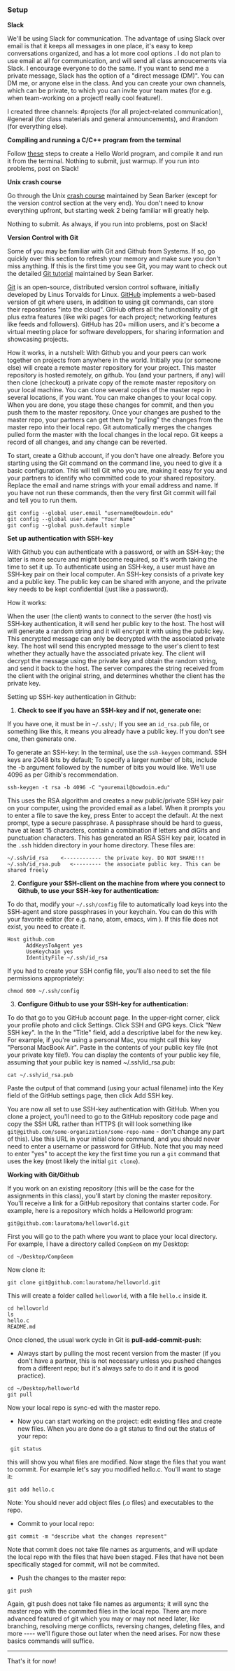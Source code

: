 
### Setup 


**Slack**

We'll be using Slack for communication. The advantage of using Slack over email is that it keeps all messages in one place,  it's easy to keep conversations organized, and has a lot more cool options . I do not plan to use email at all for communication, and will send all class annoucements via Slack. I encourage everyone to do the same. If you want to send me a private message, Slack has the option of a "direct message (DM)". You can DM me, or anyone else in the class. And you can create your own channels, which can be private, to which you can invite your team mates (for e.g. when team-working on a project! really cool feature!). 

I created three channels: #projects (for all project-related communication), #general (for class materials and general announcements), and #random (for everything else).


**Compiling and running a C/C++ program from the terminal**

Follow [these](https://tildesites.bowdoin.edu/~ltoma/teaching/cs3250-CompGeom/fall21/Assignments/A0-setup/_basics.html) steps to create a Hello World program, and compile it and run it from the terminal.
Nothing to submit, just warmup. If you run into problems, post on Slack!

**Unix crash course**

Go through the Unix [crash course](https://tildesites.bowdoin.edu/~sbarker/unix/)  maintained by Sean Barker (except for the version control section at the very end). You don't need to know everything upfront, but starting week 2 being familiar will greatly help.

Nothing to submit. As always, if you run into problems, post on Slack!

**Version Control with Git**

Some of you may be familiar with Git and Github from Systems. If so, go quickly over this section to refresh your memory and make sure you don't miss anything. If this is the first time you see Git, you may want to check out the detailed [Git tutorial](https://tildesites.bowdoin.edu/~sbarker/unix/git.html) maintained by Sean Barker.

[Git](https://git-scm.com/) is an open-source, distributed version control software, initially developed by Linus Torvalds for Linux. [GitHub](https://github.com/)  implements a web-based version of git where users, in addition to using git commands, can store their repositories "into the cloud". GitHub offers all the functionality of git plus extra features (like wiki pages for each project; networking features like feeds and followers). GitHub has 20+ million users, and it's become a virtual meeting place for software developpers, for sharing information and showcasing projects.

How it works, in a nutshell: With Github you and your peers can work together on projects from anywhere in the world. Initially you (or someone else) will create a remote master repository for your project. This master repository is hosted remotely, on github. You (and your partners, if any) will then clone (checkout) a private copy of the remote master repository on your local machine. You can clone several copies of the master repo in several locations, if you want. You can make changes to your local copy. When you are done, you stage these changes for commit, and then you push them to the master repository. Once your changes are pushed to the master repo, your partners can get them by "pulling" the changes from the master repo into their local repo. Git automatically merges the changes pulled form the master with the local changes in the local repo. Git keeps a record of all changes, and any change can be reverted.

To start, create a Github account, if you don't have one already. Before you starting using the Git command on the command line, you need to give it a basic configuration. This will tell Git who you are, making it easy for you and your partners to identify who committed code to your shared repository. Replace the email and name strings with your email address and name. If you have not run these commands, then the very first Git commit will fail and tell you to run them.

```
git config --global user.email "username@bowdoin.edu"
git config --global user.name "Your Name"
git config --global push.default simple
```

**Set up authentication with SSH-key**

With Github you can authenticate with a password, or with an SSH-key; the latter is more secure and might become required, so it's worth taking the time to set it up.
To authenticate using an SSH-key, a user must have an SSH-key pair on their local computer. An SSH-key consists of a private key and a public key. The public key can be shared with anyone, and the private key needs to be kept confidential (just like a password).

How it works:

When the user (the client) wants to connect to the server (the host) vis SSH-key authentication, it will send her public key to the host.
The host will will generate a random string and it will encrypt it with using the public key. This encrypted message can only be decrypted with the associated private key.
The host will send this encrypted message to the user's client to test whether they actually have the associated private key.
The client will decrypt the message using the private key and obtain the random string, and send it back to the host.
The server compares the string received from the client with the original string, and determines whether the client has the private key.


Setting up SSH-key authentication in Github:

1. __Check to see if you have an SSH-key and if not, generate one:__

If you have one, it must be in `~/.ssh/;` If you see an `id_rsa.pub` file, or something like this, it means you already have a public key. If you don't see one, then generate one. 

To generate an SSH-key: In the terminal, use the `ssh-keygen` command. SSH keys are 2048 bits by default; To specify a larger number of bits, include the -b argument followed by the number of bits you would like. We'll use 4096 as per Githib's recommendation.

```
ssh-keygen -t rsa -b 4096 -C "youremail@bowdoin.edu" 
```
This uses the RSA algorithm and creates a new public/private SSH key pair on your computer, using the provided email as a label. When it prompts you to enter a file to save the key, press Enter to accept the default. At the next prompt, type a secure passphrase. A passphrase should be hard to guess, have at least 15 characters, contain a combination if letters and diGits and punctuation characters.
This has generated an RSA SSH key pair, located in the `.ss`h hidden directory in your home directory. These files are:

```
~/.ssh/id_rsa    <------------ the private key. DO NOT SHARE!!!
~/.ssh/id_rsa.pub   <--------- the associate public key. This can be shared freely 
```

2. __Configure your SSH-client on the machine from where you connect to Github, to use your SSH-key for authentication:__

To do that, modify your `~/.ssh/config` file to automatically load keys into the SSH-agent and store passphrases in your keychain. You can do this with your favorite editor (for e.g. nano, atom, emacs, vim ). If this file does not exist, you need to create it.

```
Host github.com
      AddKeysToAgent yes
      UseKeychain yes
      IdentityFile ~/.ssh/id_rsa
```      
If you had to create your SSH config file, you'll also need to set the file permissions appropriately:

```
chmod 600 ~/.ssh/config
```

3. __Configure Github to use your SSH-key for authentication:__

To do that go to you GitHub account page. In the upper-right corner, click your profile photo and click Settings. Click SSH and GPG keys. Click "New SSH key". In the In the "Title" field, add a descriptive label for the new key. For example, if you're using a personal Mac, you might call this key "Personal MacBook Air". Paste in the contents of your public key file (not your private key file!). You can display the contents of your public key file, assuming that your public key is named ~/.ssh/id_rsa.pub:

```
cat ~/.ssh/id_rsa.pub
```

Paste the output of that command (using your actual filename) into the Key field of the GitHub settings page, then click Add SSH key.

You are now all set to use SSH-key authentication with GitHub. When you clone a project, you'll need to go to the GitHub repository code page and copy the SSH URL rather than HTTPS (it will look something like `git@github.com/some-organization/some-repo-name` - don't change any part of this). Use this URL in your initial clone command, and you should never need to enter a username or password for GitHub. Note that you may need to enter "yes" to accept the key the first time you run a `git` command that uses the key (most likely the initial `git clone`).


**Working with Git/Github**

If you work on an existing repository (this will be the case for the assignments in this class), you'll start by cloning the master repository. You'll receive a link for a GitHub repository that contains starter code. For example, here is a repository which holds a Helloworld program:

```
git@github.com:lauratoma/helloworld.git
```

First you will go to the path where you want to place your local directory. For example, I have a directory called `CompGeom` on my Desktop:

```
cd ~/Desktop/CompGeom
```

Now clone it:

```
git clone git@github.com:lauratoma/helloworld.git
```

This will create a folder called `helloworld`, with a file `hello.c` inside it.

```
cd helloworld
ls
hello.c
README.md
```

Once cloned, the usual work cycle in Git is __pull-add-commit-push__:

- Always start by pulling the most recent version from the master (if you don't have a partner, this is not necessary unless you pushed changes from a different repo; but it's always safe to do it and it is good practice).

```
cd ~/Desktop/helloworld
git pull
```
Now your local repo is sync-ed with the master repo.

- Now you can start working on the project: edit existing files and create new files. When you are done do a git status to find out the status of your repo:
```
 git status 
 ```
this will show you what files are modified. Now stage the files that you want to commit. For example let's say you modified hello.c. You'll want to stage it:
```
git add hello.c
```
Note: You should never add object files (.o files) and executables to the repo.

- Commit to your local repo:
```
git commit -m "describe what the changes represent"
```

Note that commit does not take file names as arguments, and will update the local repo with the files that have been staged. Files that have not been specifically staged for commit, will not be commited.

- Push the changes to the master repo:
```
git push 
```
Again, git push does not take file names as arguments; it will sync the master repo with the commited files in the local repo.
There are more advanced featured of git which you may or may not need later, like branching, resolving merge conflicts, reversing changes, deleting files, and more ---- we'll figure those out later when the need arises. For now these basics commands will suffice.

*** 
That's it for now!
